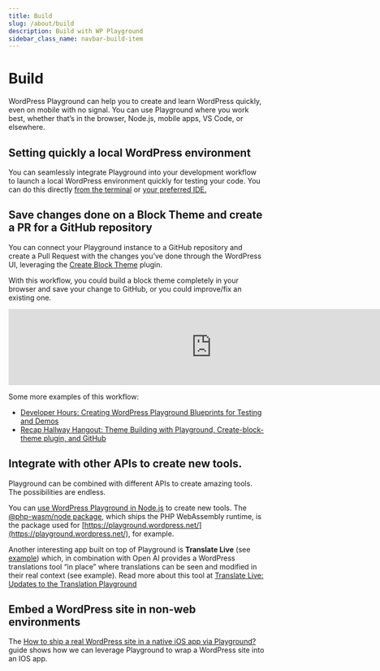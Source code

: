 ```yaml
---
title: Build
slug: /about/build
description: Build with WP Playground
sidebar_class_name: navbar-build-item
---
```


# Build

WordPress Playground can help you to create and learn WordPress quickly, even on mobile with no signal. You can use Playground where you work best, whether that’s in the browser, Node.js, mobile apps, VS Code, or elsewhere.

## Setting quickly a local WordPress environment

You can seamlessly integrate Playground into your development workflow to launch a local WordPress environment quickly for testing your code. You can do this directly [from the terminal](/developers/local-development/wp-now) or [your preferred IDE.](/developers/local-development/vscode-extension)

## Save changes done on a Block Theme and create a PR for a GitHub repository

You can connect your Playground instance to a GitHub repository and create a Pull Request with the changes you’ve done through the WordPress UI, leveraging the [Create Block Theme](https://wordpress.org/plugins/create-block-theme/) plugin.

With this workflow, you could build a block theme completely in your browser and save your change to GitHub, or you could improve/fix an existing one.

<iframe width="800" src="https://www.youtube.com/embed/94KnoFhQg1g" frameborder="0" allow="accelerometer; autoplay; clipboard-write; encrypted-media; gyroscope; picture-in-picture" allowfullscreen></iframe>

<p></p>
Some more examples of this workflow:

-   [Developer Hours: Creating WordPress Playground Blueprints for Testing and Demos](https://www.youtube.com/watch?v=gKrij8V3nK0&t=2488s)
-   [Recap Hallway Hangout: Theme Building with Playground, Create-block-theme plugin, and GitHub](https://make.wordpress.org/core/2024/06/25/recap-hallway-hangout-theme-building-with-playground-create-block-theme-plugin-and-github/)

## Integrate with other APIs to create new tools.

Playground can be combined with different APIs to create amazing tools. The possibilities are endless.

You can [use WordPress Playground in Node.js](/developers/local-development/php-wasm-node) to create new tools. The [@php-wasm/node package](https://npmjs.org/@php-wasm/node), which ships the PHP WebAssembly runtime, is the package used for [https://playground.wordpress.net/](https://playground.wordpress.net/), for example.

Another interesting app built on top of Playground is **Translate Live** (see [example](https://translate.wordpress.org/projects/wp-plugins/friends/dev/de/default/playground/)) which, in combination with Open AI provides a WordPress translations tool “in place” where translations can be seen and modified in their real context (see example). Read more about this tool at [Translate Live: Updates to the Translation Playground](https://make.wordpress.org/polyglots/2023/05/08/translate-live-updates-to-the-translation-playground/)

## Embed a WordPress site in non-web environments

The [How to ship a real WordPress site in a native iOS app via Playground?](../guides/wordpress-native-ios-app) guide shows how we can leverage Playground to wrap a WordPress site into an IOS app.
